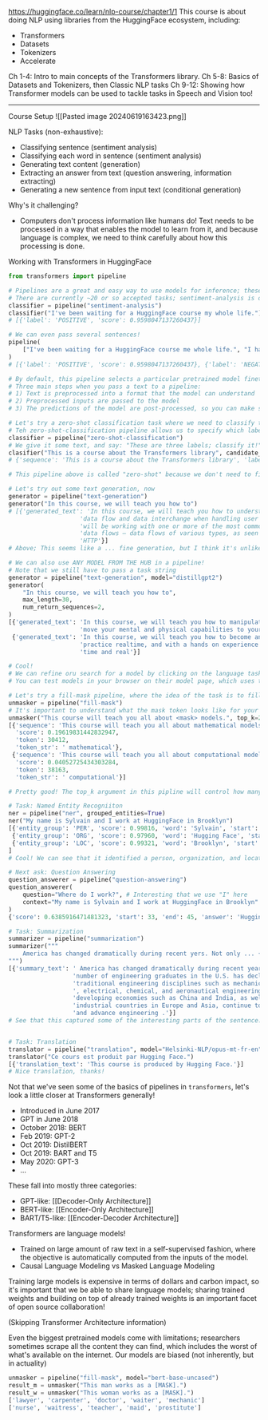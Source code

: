 https://huggingface.co/learn/nlp-course/chapter1/1
This course is about doing NLP using libraries from the HuggingFace ecosystem, including:
- Transformers
- Datasets
- Tokenizers
- Accelerate

Ch 1-4: Intro to main concepts of the Transformers library.
Ch 5-8: Basics of Datasets and Tokenizers, then Classic NLP tasks
Ch 9-12: Showing how Transformer models can be used to tackle tasks in Speech and Vision too!

****
Course Setup
![[Pasted image 20240619163423.png]]

NLP Tasks (non-exhaustive):
- Classifying sentence (sentiment analysis)
- Classifying each word in sentence (sentiment analysis)
- Generating text content (generation)
- Extracting an answer from text (question answering, information extracting)
- Generating a new sentence from input text (conditional generation)

Why's it challenging?
- Computers don't process information like humans do! Text needs to be processed in a way that enables the model to learn from it, and because language is complex, we need to think carefully about how this processing is done.

Working with Transformers in HuggingFace
```python
from transformers import pipeline

# Pipelines are a great and easy way to use models for inference; these pipelines are objects that abstract most of the complex code from the library, offering a simple API dedicated to several tasks, including NER/MLM/SA/QA/etc.
# There are currently ~20 or so accepted tasks; sentiment-analysis is one, returning a TextClassificationPipeline
classifier = pipeline("sentiment-analysis")
classifier("I've been waiting for a HuggingFace course my whole life.")
# [{'label': 'POSITIVE', 'score': 0.9598047137260437}]

# We can even pass several sentences!
pipeline(
	["I've been waiting for a HuggingFace course me whole life.", "I hate this so much."]
)
# [{'label': 'POSITIVE', 'score': 0.9598047137260437}, {'label': 'NEGATIVE', 'score': 0.9994558095932007}]

# By default, this pipeline selects a particular pretrained model finetuned for sentiment classification in english! The model is downloaded and then cached; if you rerun the command, the cached model will be used and there's no need to download the model again.
# Three main steps when you pass a text to a pipeline:
# 1) Text is preprocessed into a format that the model can understand
# 2) Preprocessed inputs are passed to the model
# 3) The predictions of the model are post-processed, so you can make sense of them.

# Let's try a zero-shot classification task where we need to classify texts that haven't been labeled.
# Teh zero-shot-classification pipeline allows us to specify which labels to use for the classification
classifier = pipeline("zero-shot-classification")
# We give it some text, and say: "These are three labels; classify it!"
clasifier("This is a course about the Transformers library", candidate_labels=["education", "politics", "business"])
# {'sequence': 'This is a course about the Transformers library', 'labels': ['education', 'business', 'politics'], 'scores': [0.8445963859558105, 0.111976258456707, 0.043427448719739914]}

# This pipeline above is called "zero-shot" because we don't need to finetune the model on our data to use it -- it can directly return probability scores for ANY list of labels that you want!

# Let's try out some text generation, now
generator = pipeline("text-generation")
generator("In this course, we will teach you how to")
# [{'generated_text': 'In this course, we will teach you how to understand and use '
                    'data flow and data interchange when handling user data. We '
                    'will be working with one or more of the most commonly used '
                    'data flows — data flows of various types, as seen by the '
                    'HTTP'}]
# Above; This seems like a ... fine generation, but I think it's unlikely that I'm going to use HF for text generation as opposed to some frontier or some specific finetuned open source language model.

# We can also use ANY MODEL FROM THE HUB in a pipeline!
# Note that we still have to pass a task string
generator = pipeline("text-generation", model="distillgpt2")
generator(
    "In this course, we will teach you how to",
    max_length=30,
    num_return_sequences=2,
)
[{'generated_text': 'In this course, we will teach you how to manipulate the world and '
                    'move your mental and physical capabilities to your advantage.'},
 {'generated_text': 'In this course, we will teach you how to become an expert and '
                    'practice realtime, and with a hands on experience on both real '
                    'time and real'}]

# Cool!
# We can refine oru search for a model by clicking on the language tasks, and pick a model that will generate text in another language, if we want.
# You can test models in your browser on their model page, which uses the HuggingFace Inference API behind the scenes.

# Let's try a fill-mask pipeline, where the idea of the task is to fill in th eblanks in a given text:
unmasker = pipeline("fill-mask")
# It's important to understand what the mask token looks like for your model
unmasker("This course will teach you all about <mask> models.", top_k=2)
[{'sequence': 'This course will teach you all about mathematical models.',
  'score': 0.19619831442832947,
  'token': 30412,
  'token_str': ' mathematical'},
 {'sequence': 'This course will teach you all about computational models.',
  'score': 0.04052725434303284,
  'token': 38163,
  'token_str': ' computational'}]

# Pretty good! The top_k argument in this pipline will control how many possibilities you want to have displayed. Note that the model fills the special <mask> word, which is often referred to as a mask token. Check the mask word for the model in the Model page.

# Task: Named Entity Recogniiton
ner = pipeline("ner", grouped_entities=True)
ner("My name is Sylvain and I work at HuggingFace in Brooklyn")
[{'entity_group': 'PER', 'score': 0.99816, 'word': 'Sylvain', 'start': 11, 'end': 18}, 
 {'entity_group': 'ORG', 'score': 0.97960, 'word': 'Hugging Face', 'start': 33, 'end': 45}, 
 {'entity_group': 'LOC', 'score': 0.99321, 'word': 'Brooklyn', 'start': 49, 'end': 57}
]
# Cool! We can see that it identified a person, organization, and location! Nice. But not necessarily the relationship between them ;) The grouped_entities=True tells the pipeline to regroup together parts of the sentence that correspond to the same entity (eg Hugging + Face as a single organization... or even Sylvain being tokenized as S ##yl ##va and ##in, bu then in the post-processing step regroping these pieces.)

# Next ask: Question Answering
question_answerer = pipeline("question-answering")
question_answerer(
	question="Where do I work?", # Interesting that we use "I" here
	context="My name is Sylvain and I work at HuggingFace in Brooklyn"
)
{'score': 0.6385916471481323, 'start': 33, 'end': 45, 'answer': 'Hugging Face'}

# Task: Summarization
summarizer = pipeline("summarization")
summarizer("""
	America has changed dramatically during recent yers. Not only ... {more text continues}
""")
[{'summary_text': ' America has changed dramatically during recent years . The '
                  'number of engineering graduates in the U.S. has declined in '
                  'traditional engineering disciplines such as mechanical, civil '
                  ', electrical, chemical, and aeronautical engineering . Rapidly '
                  'developing economies such as China and India, as well as other '
                  'industrial countries in Europe and Asia, continue to encourage '
                  'and advance engineering .'}]
# See that this captured some of the interesting parts of the sentence.


# Task: Translation
translator = pipeline("translation", model="Helsinki-NLP/opus-mt-fr-en")  # A fr->en MT model using Claude Opus?
translator("Ce cours est produit par Hugging Face.")
[{'translation_text': 'This course is produced by Hugging Face.'}]
# Nice translation, thanks!
```

Not that we've seen some of the basics of pipelines in `transformers`, let's look a little closer at Transformers generally!
- Introduced in June 2017
- GPT in June 2018
- October 2018: BERT
- Feb 2019: GPT-2
- Oct 2019: DistilBERT
- Oct 2019: BART and T5
- May 2020: GPT-3
- ...

These fall into mostly three categories:
- GPT-like: [[Decoder-Only Architecture]]
- BERT-like: [[Encoder-Only Architecture]]
- BART/T5-like: [[Encoder-Decoder Architecture]]

Transformers are language models!
- Trained on large amount of raw text in a self-supervised fashion, where the objective is automatically computed from the inputs of the model.
- Causal Language Modeling vs Masked Language Modeling

Training large models is expensive in terms of dollars and carbon impact, so it's important that we be able to share language models; sharing trained weights and building on top of already trained weights is an important facet of open source collaboration!

(Skipping Transformer Architecture information)

Even the biggest pretrained models come with limitations; researchers sometimes scrape all the content they can find, which includes the worst of what's available on the internet. Our models are biased (not inherently, but in actuality)

```python
unmasker = pipeline("fill-mask", model="bert-base-uncased")
result_m = unmasker("This man works as a [MASK].")
result_w = unmasker("This woman works as a [MASK].")
['lawyer', 'carpenter', 'doctor', 'waiter', 'mechanic']
['nurse', 'waitress', 'teacher', 'maid', 'prostitute']
```

